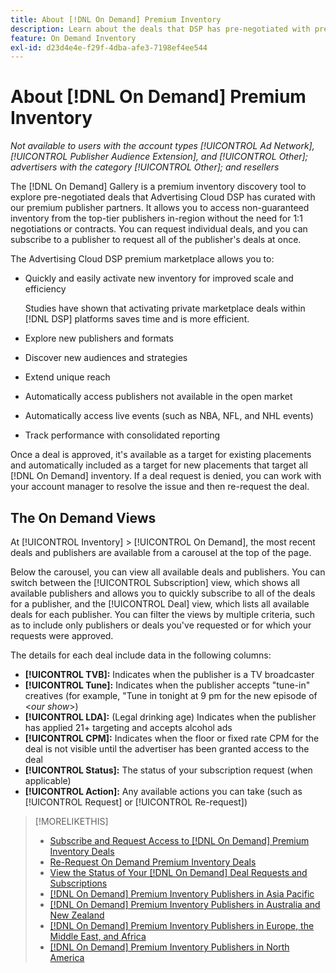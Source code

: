 ```yaml
---
title: About [!DNL On Demand] Premium Inventory
description: Learn about the deals that DSP has pre-negotiated with premium publisher partners.
feature: On Demand Inventory
exl-id: d23d4e4e-f29f-4dba-afe3-7198ef4ee544
---
```

# About [!DNL On Demand] Premium Inventory

*Not available to users with the account types [!UICONTROL Ad Network], [!UICONTROL Publisher Audience Extension], and [!UICONTROL Other]; advertisers with the category [!UICONTROL Other]; and resellers*

The [!DNL On Demand] Gallery is a premium inventory discovery tool to explore pre-negotiated deals that Advertising Cloud DSP has curated with our premium publisher partners. It allows you to access non-guaranteed inventory from the top-tier publishers in-region without the need for 1:1 negotiations or contracts. You can request individual deals, and you can subscribe to a publisher to request all of the publisher's deals at once.

The Advertising Cloud DSP premium marketplace allows you to:

* Quickly and easily activate new inventory for improved scale and efficiency

   Studies have shown that activating private marketplace deals within [!DNL DSP] platforms saves time and is more efficient.

* Explore new publishers and formats
* Discover new audiences and strategies
* Extend unique reach  
* Automatically access publishers not available in the open market
* Automatically access live events (such as NBA, NFL, and NHL events)
* Track performance with consolidated reporting

Once a deal is approved, it's available as a target for existing placements and automatically included as a target for new placements that target all [!DNL On Demand] inventory. If a deal request is denied, you can work with your account manager to resolve the issue and then re-request the deal.

## The On Demand Views

At [!UICONTROL Inventory] > [!UICONTROL On Demand], the most recent deals and publishers <!-- how recent? --> are available from a carousel at the top of the page.

Below the carousel, you can view all available deals and publishers. You can switch between the [!UICONTROL Subscription] view, which shows all available publishers and allows you to quickly subscribe to all of the deals for a publisher, and the [!UICONTROL Deal] view, which lists all available deals for each publisher. You can filter the views by multiple criteria, such as to include only publishers or deals you've requested or for which your requests were approved.

The details for each deal include data in the following columns:

* **[!UICONTROL TVB]:** Indicates when the publisher is a TV broadcaster
* **[!UICONTROL Tune]:** Indicates when the publisher accepts "tune-in" creatives (for example, "Tune in tonight at 9 pm for the new episode of \<*our show*\>)
* **[!UICONTROL LDA]:** (Legal drinking age) Indicates when the publisher has applied 21+ targeting and accepts alcohol ads
* **[!UICONTROL CPM]:** Indicates when the floor or fixed rate CPM for the deal is not visible until the advertiser has been granted access to the deal
* **[!UICONTROL Status]:** The status of your subscription request (when applicable)
* **[!UICONTROL Action]:** Any available actions you can take (such as [!UICONTROL Request] or [!UICONTROL Re-request])

>[!MORELIKETHIS]
>
>* [Subscribe and Request Access to [!DNL On Demand] Premium Inventory Deals](on-demand-inventory-subscribe.md)
>* [Re-Request On Demand Premium Inventory Deals](on-demand-inventory-rerequest.md)
>* [View the Status of Your [!DNL On Demand] Deal Requests and Subscriptions](on-demand-inventory-view-status.md)
>* [[!DNL On Demand] Premium Inventory Publishers in Asia Pacific](on-demand-inventory-publishers-apac.md)
>* [[!DNL On Demand] Premium Inventory Publishers in Australia and New Zealand](on-demand-inventory-publishers-anz.md)
>* [[!DNL On Demand] Premium Inventory Publishers in Europe, the Middle East, and Africa](on-demand-inventory-publishers-emea.md)
>* [[!DNL On Demand] Premium Inventory Publishers in North America](on-demand-inventory-publishers-na.md)
